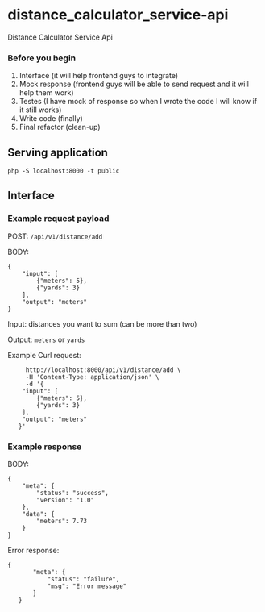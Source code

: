 # distance_calculator_service-api
Distance Calculator Service Api

### Before you begin
1. Interface (it will help frontend guys to integrate)
2. Mock response (frontend guys will be able to send request and it will help them work)
3. Testes (I have mock of response so when I wrote the code I will know if it still works)
4. Write code (finally)
5. Final refactor (clean-up)

## Serving application
`php -S localhost:8000 -t public`

## Interface
### Example request payload
POST: `/api/v1/distance/add`

BODY: 
```
{
	"input": [
		{"meters": 5},
		{"yards": 3}
	],
	"output": "meters"
}
```

Input: distances you want to sum (can be more than two)

Output: `meters` or `yards`

Example Curl request:
```curl -X POST \
     http://localhost:8000/api/v1/distance/add \
     -H 'Content-Type: application/json' \
     -d '{
   	"input": [
   		{"meters": 5},
   		{"yards": 3}
   	],
   	"output": "meters"
   }'
```

### Example response
BODY:
```
{
    "meta": {
        "status": "success",
        "version": "1.0"
    },
    "data": {
    	"meters": 7.73
    }
}
```
Error response:
```
{
       "meta": {
           "status": "failure",
           "msg": "Error message"
       }
   }
```
